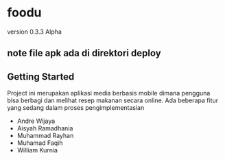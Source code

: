 # foodu

version 0.3.3 Alpha

## note file apk ada di direktori deploy

## Getting Started

Project ini merupakan aplikasi media berbasis mobile dimana pengguna bisa berbagi dan
melihat resep makanan secara online. Ada beberapa fitur yang sedang dalam proses pengimplementasian
- Andre Wijaya 
- Aisyah Ramadhania
- Muhammad Rayhan
- Muhamad Faqih
- William Kurnia
